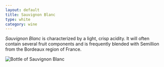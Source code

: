 ```yaml
---
layout: default
title: Sauvignon Blanc 
type: white
category: wine
---
```


*Sauvignon Blanc* is characterized by a light, crisp acidity. It will often contain several fruit components and is frequently blended with Semillion from the Bordeaux region of France.

![Bottle of Sauvignon Blanc](http://vintuswines.com/public/upload/2010/03/EZSBE-Bottle.jpg)